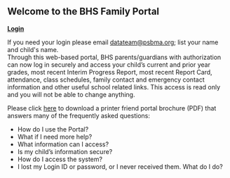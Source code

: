 Welcome to the BHS Family Portal
--------------------------------

**[Login](https://ma-brookline.myfollett.com/aspen/logon.do)**  
  
If you need your login please email datateam@psbma.org; list your name and child's name.  
Through this web-based portal, BHS parents/guardians with authorization can now log in securely and access your child’s current and prior year grades, most recent Interim Progress Report, most recent Report Card, attendance, class schedules, family contact and emergency contact information and other useful school related links. This access is read only and you will not be able to change anything.  
  
Please click [here](/uploads/8/0/1/5/801512/psbportalsupportbrochure.pdf) to download a printer friend portal brochure (PDF) that answers many of the frequently asked questions:

*   How do I use the Portal?
*   What if I need more help?
*   What information can I access?
*   Is my child’s information secure?
*   How do I access the system?
*   I lost my Login ID or password, or I never received them. What do I do?